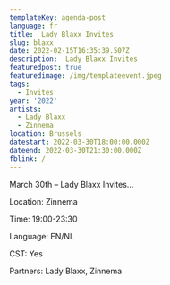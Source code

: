 ```yaml
---
templateKey: agenda-post
language: fr
title:  Lady Blaxx Invites
slug: blaxx
date: 2022-02-15T16:35:39.507Z
description:  Lady Blaxx Invites
featuredpost: true
featuredimage: /img/templateevent.jpeg
tags:
  - Invites
year: '2022'
artists:
  - Lady Blaxx
  - Zinnema
location: Brussels
datestart: 2022-03-30T18:00:00.000Z
dateend: 2022-03-30T21:30:00.000Z
fblink: /
---
```


March 30th – Lady Blaxx Invites…

Location: Zinnema

Time: 19:00-23:30

Language: EN/NL

CST: Yes

Partners: Lady Blaxx, Zinnema
